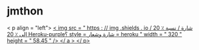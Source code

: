 # jmthon

< p align = "left"> <a href = "https://heroku.com/deploy؟template=https://github.com/m9yumm9yum/roz"> < img src = " https : // img .shields . io / شارة / نسبة ٪ 20 إلى ٪ 20 Heroku-purple؟ style = شارة وشعار = heroku " width = " 320 " height = " 58.45 " /> </ a > </ p>                                                                                     
